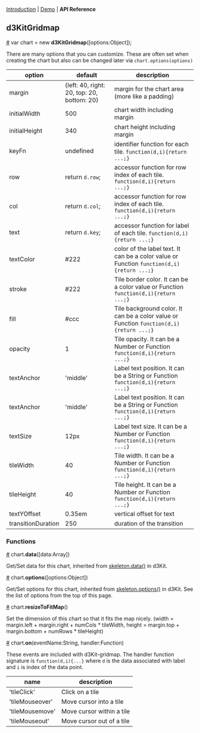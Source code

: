 [Introduction](https://github.com/kristw/d3kit-timeline) |
[Demo](http://kristw.github.io/d3kit-timeline) |
**API Reference**

## d3KitGridmap

<a name="constructor" href="#constructor">#</a> var chart = new **d3KitGridmap**([options:Object]);

There are many options that you can customize. These are often set when creating the chart but also can be changed later via ```chart.options(options)```

| option  | default | description |
| ------- | ------- | ----------- |
| margin  | {left: 40, right: 20, top: 20, bottom: 20} | margin for the chart area (more like a padding) |
| initialWidth | 500 | chart width including margin |
| initialHeight | 340 | chart height including margin |
| keyFn | undefined | identifier function for each tile. ```function(d,i){return ...;}```|
| row | return ```d.row```; | accessor function for row index of each tile. ```function(d,i){return ...;}```|
| col | return ```d.col```; | accessor function for row index of each tile. ```function(d,i){return ...;}```|
| text | return ```d.key```; | accessor function for label of each tile. ```function(d,i){return ...;}```|
| textColor | #222 | color of the label text. It can be a color value or Function ```function(d,i){return ...;}``` |
| stroke | #222 | Tile border color. It can be a color value or Function ```function(d,i){return ...;}``` |
| fill | #ccc | Tile background color. It can be a color value or Function ```function(d,i){return ...;}``` |
| opacity | 1 | Tile opacity. It can be a Number or Function ```function(d,i){return ...;}``` |
| textAnchor | 'middle' | Label text position. It can be a String or Function ```function(d,i){return ...;}``` |
| textAnchor | 'middle' | Label text position. It can be a String or Function ```function(d,i){return ...;}``` |
| textSize | 12px | Label text size. It can be a Number or Function ```function(d,i){return ...;}``` |
| tileWidth | 40 | Tile width. It can be a Number or Function ```function(d,i){return ...;}``` |
| tileHeight | 40 | Tile height. It can be a Number or Function ```function(d,i){return ...;}``` |
| textYOffset | 0.35em | vertical offset for text |
| transitionDuration | 250 | duration of the transition |

### Functions

<a name="data" href="#data">#</a> chart.**data**([data:Array])

Get/Set data for this chart, inherited from [skeleton.data()](https://github.com/twitter/d3kit/wiki/Skeleton#data) in d3Kit.

<a name="options" href="#options">#</a> chart.**options**([options:Object])

Get/Set options for this chart, inherited from [skeleton.options()](https://github.com/twitter/d3kit/wiki/Skeleton#options) in d3Kit. See the list of options from the top of this page.

<a name="resizeToFitMap" href="#resizeToFitMap">#</a> chart.**resizeToFitMap**()

Set the dimension of this chart so that it fits the map nicely. (width = margin.left + margin.right + numCols * tileWidth, height = margin.top + margin.bottom + numRows * tileHeight)

<a name="on" href="#on">#</a> chart.**on**(eventName:String, handler:Function)

These events are included with d3Kit-gridmap. The handler function signature is ```function(d,i){...}``` where ```d``` is the data associated with label and ```i``` is index of the data point.

| name | description |
| ---- | ----------- |
| 'tileClick' | Click on a tile |
| 'tileMouseover' | Move cursor into a tile |
| 'tileMousemove' | Move cursor within a tile |
| 'tileMouseout' | Move cursor out of a tile |
